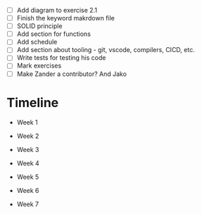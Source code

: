 - [ ] Add diagram to exercise 2.1
- [ ] Finish the keyword makrdown file
- [ ] SOLID principle
- [ ] Add section for functions
- [ ] Add schedule
- [ ] Add section about tooling - git, vscode, compilers, CICD, etc.
- [ ] Write tests for testing his code 
- [ ] Mark exercises
- [ ] Make Zander a contributor? And Jako

# Timeline

- Week 1


- Week 2


- Week 3


- Week 4
- Week 5
- Week 6
- Week 7
